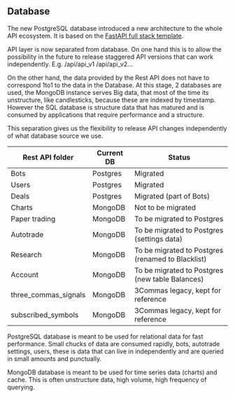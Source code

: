 ## Database

The new PostgreSQL database introduced a new architecture to the whole API ecosystem. It is based on the [FastAPI full stack template](https://github.com/fastapi/full-stack-fastapi-template).

API layer is now separated from database. On one hand this is to allow the possibility in the future to release staggered API versions that can work independently. E.g. /api/api_v1 /api/api_v2...

On the other hand, the data provided by the Rest API does not have to correspond 1to1 to the data in the Database. At this stage, 2 databases are used, the MongoDB instance serves Big data, that most of the time its unstructure, like candlesticks, because these are indexed by timestamp. However the SQL database is structure data that has matured and is consumed by applications that require performance and a structure.

This separation gives us the flexibility to release API changes independently of what database source we use.

| Rest API folder      | Current DB | Status                                            |
|----------------------|------------|---------------------------------------------------|
| Bots                 | Postgres   | Migrated                                          |
| Users                | Postgres   | Migrated                                          |
| Deals                | Postgres   | Migrated (part of Bots)                           |
| Charts               | MongoDB    | Not to be migrated                                |
| Paper trading        | MongoDB    | To be migrated to Postgres                        |
| Autotrade            | MongoDB    | To be migrated to Postgres (settings data)        |
| Research             | MongoDB    | To be migrated to Postgres (renamed to Blacklist) |
| Account              | MongoDB    | To be migrated to Postgres (new table Balances)   |
| three_commas_signals | MongoDB    | 3Commas legacy, kept for reference                |
| subscribed_symbols   | MongoDB    | 3Commas legacy, kept for reference                |

PostgreSQL database is meant to be used for relational data for fast performance. Small chucks of data are consumed rapidly, bots, autotrade settings, users, these is data that can live in independently and are queried in small amounts and punctually.

MongoDB database is meant to be used for time series data (charts) and cache. This is often unstructure data, high volume, high frequency of querying.